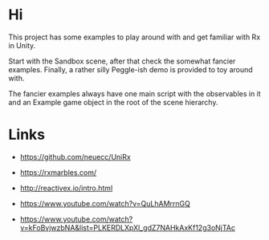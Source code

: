 # Hi

This project has some examples to play around with and get familiar with Rx in Unity.

Start with the Sandbox scene, after that check the somewhat fancier examples. Finally, a rather silly Peggle-ish demo is provided to toy around with.

The fancier examples always have one main script with the observables in it and an Example game object in the root of the scene hierarchy.

# Links

- https://github.com/neuecc/UniRx
- https://rxmarbles.com/
- http://reactivex.io/intro.html

- https://www.youtube.com/watch?v=QuLhAMrrnGQ
- https://www.youtube.com/watch?v=kFoBvjwzbNA&list=PLKERDLXpXl_gdZ7NAHkAxKf12g3oNjTAc
